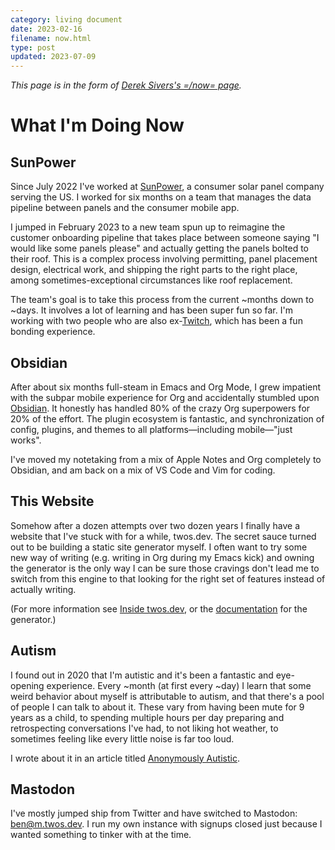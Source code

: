 ```yaml
---
category: living document
date: 2023-02-16
filename: now.html
type: post
updated: 2023-07-09
---
```


_This page is in the form of [Derek Sivers's =/now= page](https://sive.rs/now)._

# What I'm Doing Now

## SunPower

Since July 2022 I've worked at [SunPower](https://sunpower.com), a consumer solar panel
company serving the US. I worked for six months on a team that manages
the data pipeline between panels and the consumer mobile app.

I jumped in February 2023 to a new team spun up to reimagine the
customer onboarding pipeline that takes place between someone saying
"I would like some panels please" and actually getting the panels
bolted to their roof. This is a complex process involving permitting,
panel placement design, electrical work, and shipping the right parts
to the right place, among sometimes-exceptional circumstances like
roof replacement.

The team's goal is to take this process from the current ~months down
to ~days. It involves a lot of learning and has been super fun so
far. I'm working with two people who are also ex-[Twitch](https://twitch.tv), which has
been a fun bonding experience.

## Obsidian

After about six months full-steam in Emacs and Org Mode, I grew impatient with the subpar mobile experience for Org and accidentally stumbled upon [Obsidian](https://obsidian.md). It honestly has handled 80% of the crazy Org superpowers for 20% of the effort. The plugin ecosystem is fantastic, and synchronization of config, plugins, and themes to all platforms—including mobile—"just works".

I've moved my notetaking from a mix of Apple Notes and Org completely to Obsidian, and am back on a mix of VS Code and Vim for coding.

## This Website

Somehow after a dozen attempts over two dozen years I finally have a
website that I've stuck with for a while, twos.dev. The secret sauce
turned out to be building a static site generator myself. I often want to try some new
way of writing (e.g. writing in Org during my Emacs kick) and owning the generator is the only way I can be
sure those cravings don't lead me to switch from this engine to that looking for
the right set of features instead of actually writing.

(For more information see [Inside twos.dev](/meta.html), or the [documentation](/winter) for
the generator.)

## Autism

I found out in 2020 that I'm autistic and it's been a fantastic and
eye-opening experience. Every ~month (at first every ~day) I learn
that some weird behavior about myself is attributable to autism, and
that there's a pool of people I can talk to about it. These vary from
having been mute for 9 years as a child, to spending multiple hours
per day preparing and retrospecting conversations I've had, to not
liking hot weather, to sometimes feeling like every little noise is
far too loud.

I wrote about it in an article titled [Anonymously Autistic](/autism.html).

## Mastodon

I've mostly jumped ship from Twitter and have switched to Mastodon:
[ben@m.twos.dev](https://m.twos.dev/@ben). I run my own instance with signups closed just
because I wanted something to tinker with at the time.
